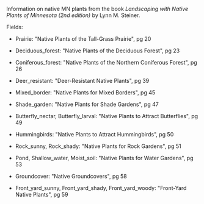 Information on native MN plants from the book *Landscaping with Native Plants of Minnesota (2nd edition)* by Lynn M. Steiner.

Fields:

- Prairie: "Native Plants of the Tall-Grass Prairie", pg 20

- Deciduous_forest: "Native Plants of the Deciduous Forest", pg 23

- Coniferous_forest: "Native Plants of the Northern Coniferous Forest", pg 26

- Deer_resistant: "Deer-Resistant Native Plants", pg 39

- Mixed_border: "Native Plants for Mixed Borders", pg 45

- Shade_garden: "Native Plants for Shade Gardens", pg 47

- Butterfly_nectar, Butterfly_larval: "Native Plants to Attract Butterflies", pg 49

- Hummingbirds: "Native Plants to Attract Hummingbirds", pg 50

- Rock_sunny, Rock_shady: "Native Plants for Rock Gardens", pg 51

- Pond, Shallow_water, Moist_soil: "Native Plants for Water Gardens", pg 53

- Groundcover: "Native Groundcovers", pg 58

- Front_yard_sunny, Front_yard_shady, Front_yard_woody: "Front-Yard Native Plants", pg 59
